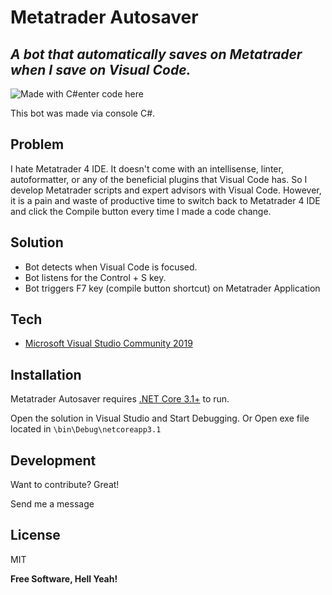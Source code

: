
# Metatrader Autosaver
## _A bot that automatically saves on Metatrader when I save on Visual Code._


![Made with C#enter code here](https://github.com/joelachankeng/Metatrader-Autosaver/blob/main/csharp.png)


This bot was made via console C#.

## Problem

I hate Metatrader 4 IDE. 
It doesn't come with an intellisense, linter, autoformatter, or any of the beneficial plugins that Visual Code has.
So I develop Metatrader scripts and expert advisors with Visual Code. 
However, it is a pain and waste of productive time to switch back to Metatrader 4 IDE and click the Compile button every time I made a code change.

## Solution
- Bot detects when Visual Code is focused.
- Bot listens for the Control + S key.
- Bot triggers F7 key (compile button shortcut) on Metatrader Application

## Tech


- [Microsoft Visual Studio Community 2019](https://visualstudio.microsoft.com/downloads/)

## Installation

Metatrader Autosaver requires [.NET Core 3.1+](https://dotnet.microsoft.com/en-us/download/dotnet/3.1) to run.

Open the solution in Visual Studio and Start Debugging.
Or
Open exe file located in `\bin\Debug\netcoreapp3.1`


## Development

Want to contribute? Great!

Send me a message


## License

MIT

**Free Software, Hell Yeah!**


